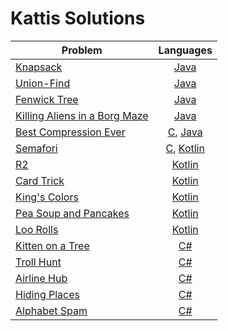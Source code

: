 # Kattis Solutions

| Problem | Languages |
| ------- |:---------:|
| [Knapsack](https://open.kattis.com/problems/knapsack) | [Java](Java/knapsack/src/) |
| [Union-Find](https://open.kattis.com/problems/unionfind) | [Java](Java/unionfind/src/) |
| [Fenwick Tree](https://open.kattis.com/problems/fenwick) | [Java](Java/fenwick/src/) |
| [Killing Aliens in a Borg Maze](https://open.kattis.com/problems/borg) | [Java](Java/borg/src/) |
| [Best Compression Ever](https://open.kattis.com/problems/bestcompression) | [C](C/bestcompression/src/), [Java](Java/bestcompression/src/) |
| [Semafori](https://open.kattis.com/problems/semafori) | [C](C/semafori/src/), [Kotlin](Kotlin/semafori/src/main/kotlin/) |
| [R2](https://open.kattis.com/problems/r2) | [Kotlin](Kotlin/r2/src/main/kotlin/) |
| [Card Trick](https://open.kattis.com/problems/cardtrick2) | [Kotlin](Kotlin/cardtrick2/src/main/kotlin/) |
| [King's Colors](https://open.kattis.com/problems/kingscolors) | [Kotlin](Kotlin/kingscolors/src/main/kotlin/) |
| [Pea Soup and Pancakes](https://open.kattis.com/problems/peasoup) | [Kotlin](Kotlin/peasoup/src/main/kotlin/) |
| [Loo Rolls](https://open.kattis.com/problems/loorolls) | [Kotlin](Kotlin/loorolls/src/main/kotlin/) |
| [Kitten on a Tree](https://open.kattis.com/problems/kitten) | [C#](C%23/Kitten/) |
| [Troll Hunt](https://open.kattis.com/problems/trollhunt) | [C#](C%23/Trollhunt/) |
| [Airline Hub](https://open.kattis.com/problems/airlinehub) | [C#](C%23/Airlinehub/) |
| [Hiding Places](https://open.kattis.com/problems/hidingplaces) | [C#](C%23/Hidingplaces/) |
| [Alphabet Spam](https://open.kattis.com/problems/alphabetspam) | [C#](C%23/Alphabetspam/) |
